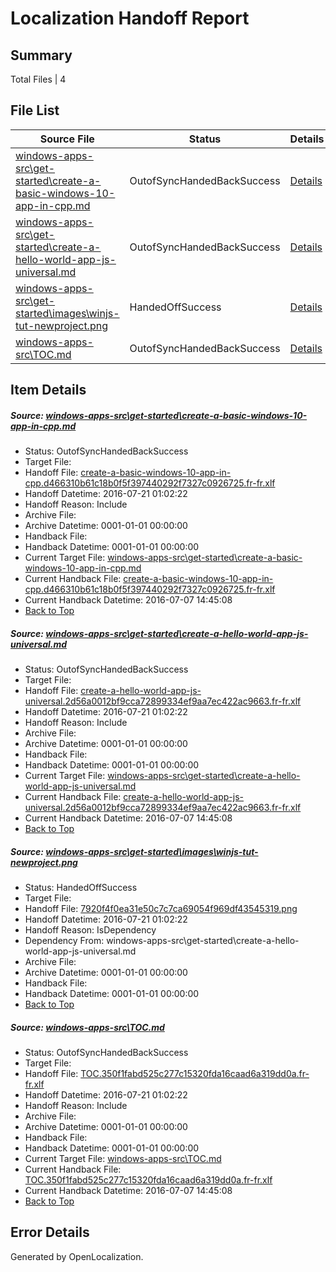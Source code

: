 # <a name='report-top'></a> Localization Handoff Report

## Summary
 Total Files | 4

## File List
 Source File | Status | Details 
 ----------- | ------ | ------- 
 [windows-apps-src\get-started\create-a-basic-windows-10-app-in-cpp.md](https://github.com/Microsoft/windows-apps/blob/7903954d29c58d16edb922abd9eaacdd96cab3cd/windows-apps-src/get-started/create-a-basic-windows-10-app-in-cpp.md) | OutofSyncHandedBackSuccess | [Details](#12986b70f3a08013dd89d1a66996211b30d2c91c2308)
 [windows-apps-src\get-started\create-a-hello-world-app-js-universal.md](https://github.com/Microsoft/windows-apps/blob/2587ce2e57eb2092b6650c0820f021d136864603/windows-apps-src/get-started/create-a-hello-world-app-js-universal.md) | OutofSyncHandedBackSuccess | [Details](#4f87eb7eb334000e067068e3e09ce97d8977a4282309)
 [windows-apps-src\get-started\images\winjs-tut-newproject.png](https://github.com/Microsoft/windows-apps/blob/2587ce2e57eb2092b6650c0820f021d136864603/windows-apps-src/get-started/images/winjs-tut-newproject.png) | HandedOffSuccess | [Details](#7920f4f0ea31e50c7c7ca69054f969df435453192585)
 [windows-apps-src\TOC.md](https://github.com/Microsoft/windows-apps/blob/2587ce2e57eb2092b6650c0820f021d136864603/windows-apps-src/TOC.md) | OutofSyncHandedBackSuccess | [Details](#3e24ab50fdcc1c2d9071029d23a1ce25a96e61605318)

## Item Details
##### <a name='12986b70f3a08013dd89d1a66996211b30d2c91c2308'></a> Source: [windows-apps-src\get-started\create-a-basic-windows-10-app-in-cpp.md](https://github.com/Microsoft/windows-apps/blob/7903954d29c58d16edb922abd9eaacdd96cab3cd/windows-apps-src/get-started/create-a-basic-windows-10-app-in-cpp.md)
* Status: OutofSyncHandedBackSuccess
* Target File: 
* Handoff File: [create-a-basic-windows-10-app-in-cpp.d466310b61c18b0f5f397440292f7327c0926725.fr-fr.xlf](https://github.com/Microsoft/WDG.handoff/blob/834f60ba6f45236d8e68855d54be6da5183ca6ef/ol-handoff/Microsoft/windows-apps.fr-fr/master/create-a-basic-windows-10-app-in-cpp.d466310b61c18b0f5f397440292f7327c0926725.fr-fr.xlf)
* Handoff Datetime: 2016-07-21 01:02:22
* Handoff Reason: Include
* Archive File: 
* Archive Datetime: 0001-01-01 00:00:00
* Handback File: 
* Handback Datetime: 0001-01-01 00:00:00
* Current Target File: [windows-apps-src\get-started\create-a-basic-windows-10-app-in-cpp.md](https://github.com/Microsoft/windows-apps.fr-fr/blob/21e351b9eceff534fa9f8e598bf3aea2dcfc9ad7/windows-apps-src/get-started/create-a-basic-windows-10-app-in-cpp.md)
* Current Handback File: [create-a-basic-windows-10-app-in-cpp.d466310b61c18b0f5f397440292f7327c0926725.fr-fr.xlf](https://github.com/Microsoft/WDG.handback/blob/5b2abfb406ce8dd8bef8aeb8faad9fbbffefc797/ol-handback/Microsoft/windows-apps.fr-fr/master/create-a-basic-windows-10-app-in-cpp.d466310b61c18b0f5f397440292f7327c0926725.fr-fr.xlf)
* Current Handback Datetime: 2016-07-07 14:45:08
* [Back to Top](#report-top)

##### <a name='4f87eb7eb334000e067068e3e09ce97d8977a4282309'></a> Source: [windows-apps-src\get-started\create-a-hello-world-app-js-universal.md](https://github.com/Microsoft/windows-apps/blob/2587ce2e57eb2092b6650c0820f021d136864603/windows-apps-src/get-started/create-a-hello-world-app-js-universal.md)
* Status: OutofSyncHandedBackSuccess
* Target File: 
* Handoff File: [create-a-hello-world-app-js-universal.2d56a0012bf9cca72899334ef9aa7ec422ac9663.fr-fr.xlf](https://github.com/Microsoft/WDG.handoff/blob/834f60ba6f45236d8e68855d54be6da5183ca6ef/ol-handoff/Microsoft/windows-apps.fr-fr/master/create-a-hello-world-app-js-universal.2d56a0012bf9cca72899334ef9aa7ec422ac9663.fr-fr.xlf)
* Handoff Datetime: 2016-07-21 01:02:22
* Handoff Reason: Include
* Archive File: 
* Archive Datetime: 0001-01-01 00:00:00
* Handback File: 
* Handback Datetime: 0001-01-01 00:00:00
* Current Target File: [windows-apps-src\get-started\create-a-hello-world-app-js-universal.md](https://github.com/Microsoft/windows-apps.fr-fr/blob/21e351b9eceff534fa9f8e598bf3aea2dcfc9ad7/windows-apps-src/get-started/create-a-hello-world-app-js-universal.md)
* Current Handback File: [create-a-hello-world-app-js-universal.2d56a0012bf9cca72899334ef9aa7ec422ac9663.fr-fr.xlf](https://github.com/Microsoft/WDG.handback/blob/5b2abfb406ce8dd8bef8aeb8faad9fbbffefc797/ol-handback/Microsoft/windows-apps.fr-fr/master/create-a-hello-world-app-js-universal.2d56a0012bf9cca72899334ef9aa7ec422ac9663.fr-fr.xlf)
* Current Handback Datetime: 2016-07-07 14:45:08
* [Back to Top](#report-top)

##### <a name='7920f4f0ea31e50c7c7ca69054f969df435453192585'></a> Source: [windows-apps-src\get-started\images\winjs-tut-newproject.png](https://github.com/Microsoft/windows-apps/blob/2587ce2e57eb2092b6650c0820f021d136864603/windows-apps-src/get-started/images/winjs-tut-newproject.png)
* Status: HandedOffSuccess
* Target File: 
* Handoff File: [7920f4f0ea31e50c7c7ca69054f969df43545319.png](https://github.com/Microsoft/WDG.handoff/blob/834f60ba6f45236d8e68855d54be6da5183ca6ef/ol-handoff/Microsoft/windows-apps.fr-fr/master/7920f4f0ea31e50c7c7ca69054f969df43545319.png)
* Handoff Datetime: 2016-07-21 01:02:22
* Handoff Reason: IsDependency
* Dependency From: windows-apps-src\get-started\create-a-hello-world-app-js-universal.md
* Archive File: 
* Archive Datetime: 0001-01-01 00:00:00
* Handback File: 
* Handback Datetime: 0001-01-01 00:00:00
* [Back to Top](#report-top)

##### <a name='3e24ab50fdcc1c2d9071029d23a1ce25a96e61605318'></a> Source: [windows-apps-src\TOC.md](https://github.com/Microsoft/windows-apps/blob/2587ce2e57eb2092b6650c0820f021d136864603/windows-apps-src/TOC.md)
* Status: OutofSyncHandedBackSuccess
* Target File: 
* Handoff File: [TOC.350f1fabd525c277c15320fda16caad6a319dd0a.fr-fr.xlf](https://github.com/Microsoft/WDG.handoff/blob/834f60ba6f45236d8e68855d54be6da5183ca6ef/ol-handoff/Microsoft/windows-apps.fr-fr/master/TOC.350f1fabd525c277c15320fda16caad6a319dd0a.fr-fr.xlf)
* Handoff Datetime: 2016-07-21 01:02:22
* Handoff Reason: Include
* Archive File: 
* Archive Datetime: 0001-01-01 00:00:00
* Handback File: 
* Handback Datetime: 0001-01-01 00:00:00
* Current Target File: [windows-apps-src\TOC.md](https://github.com/Microsoft/windows-apps.fr-fr/blob/21e351b9eceff534fa9f8e598bf3aea2dcfc9ad7/windows-apps-src/TOC.md)
* Current Handback File: [TOC.350f1fabd525c277c15320fda16caad6a319dd0a.fr-fr.xlf](https://github.com/Microsoft/WDG.handback/blob/5b2abfb406ce8dd8bef8aeb8faad9fbbffefc797/ol-handback/Microsoft/windows-apps.fr-fr/master/TOC.350f1fabd525c277c15320fda16caad6a319dd0a.fr-fr.xlf)
* Current Handback Datetime: 2016-07-07 14:45:08
* [Back to Top](#report-top)


## Error Details

Generated by OpenLocalization.

